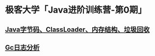 # 极客大学「Java进阶训练营-第0期」

## [Java字节码、ClassLoader、内存结构、垃圾回收](https://github.com/zhengyin/JAVA-000/tree/main/Week_01)
## [Gc日志分析](https://github.com/zhengyin/JAVA-000/tree/main/Week_02) 